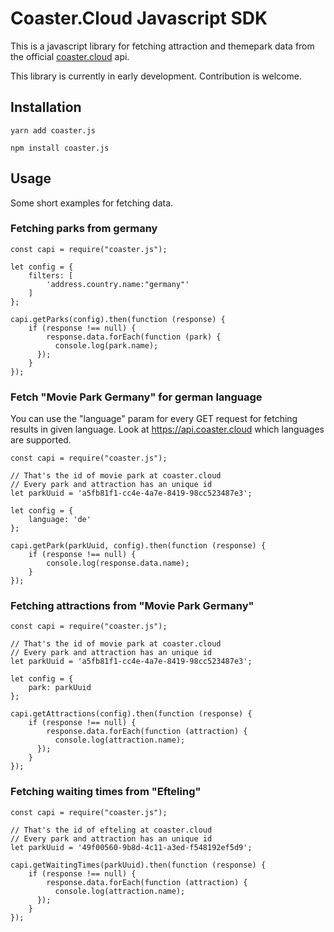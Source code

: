 # Coaster.Cloud Javascript SDK
This is a javascript library for fetching attraction and themepark data from the
official [coaster.cloud](https://coaster.cloud) api.

This library is currently in early development. Contribution is welcome.

## Installation
```
yarn add coaster.js
```

```
npm install coaster.js
```

## Usage
Some short examples for fetching data.

### Fetching parks from germany
```
const capi = require("coaster.js");

let config = {
    filters: [
        'address.country.name:"germany"'
    ]
};

capi.getParks(config).then(function (response) {
    if (response !== null) {
        response.data.forEach(function (park) {
          console.log(park.name);
      });
    }
});
```

### Fetch "Movie Park Germany" for german language
You can use the "language" param for every GET request for fetching results in given language.
Look at https://api.coaster.cloud which languages are supported.

```
const capi = require("coaster.js");

// That's the id of movie park at coaster.cloud
// Every park and attraction has an unique id
let parkUuid = 'a5fb81f1-cc4e-4a7e-8419-98cc523487e3';

let config = {
    language: 'de'
};

capi.getPark(parkUuid, config).then(function (response) {
    if (response !== null) {
        console.log(response.data.name);
    }
});
```

### Fetching attractions from "Movie Park Germany"
```
const capi = require("coaster.js");

// That's the id of movie park at coaster.cloud
// Every park and attraction has an unique id
let parkUuid = 'a5fb81f1-cc4e-4a7e-8419-98cc523487e3';

let config = {
    park: parkUuid
};

capi.getAttractions(config).then(function (response) {
    if (response !== null) {
        response.data.forEach(function (attraction) {
          console.log(attraction.name);
      });
    }
});
```

### Fetching waiting times from "Efteling"
```
const capi = require("coaster.js");

// That's the id of efteling at coaster.cloud
// Every park and attraction has an unique id
let parkUuid = '49f00560-9b8d-4c11-a3ed-f548192ef5d9';

capi.getWaitingTimes(parkUuid).then(function (response) {
    if (response !== null) {
        response.data.forEach(function (attraction) {
          console.log(attraction.name);
      });
    }
});
```
